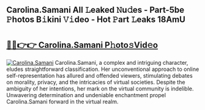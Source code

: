 ## Carolina.Samani All 𝙻eaked 𝙽u𝚍es - Part-5be 𝙿hotos B𝚒kini 𝚅𝚒deo - Hot 𝙿art 𝙻eaks 18AmU

# <h2><a href="http://ld287k.urlbe.top/?page=Carolina.Samani">🔗🔗👉👉 Carolina.Samani P𝚑oto𝚜Vid𝚎o</a></h2>

[![Carolina.Samani](https://i.imgur.com/eBuTRDB.gif)](http://ld287k.urlbe.top/?page=Carolina.Samani)
Carolina.Samani, a complex and intriguing character, eludes straightforward classification. Her unconventional approach to online self-representation has allured and offended viewers, stimulating debates on morality, privacy, and the intricacies of virtual societies. Despite the ambiguity of her intentions, her mark on the virtual community is indelible. Unwavering determination and undeniable enchantment propel Carolina.Samani forward in the virtual realm.
